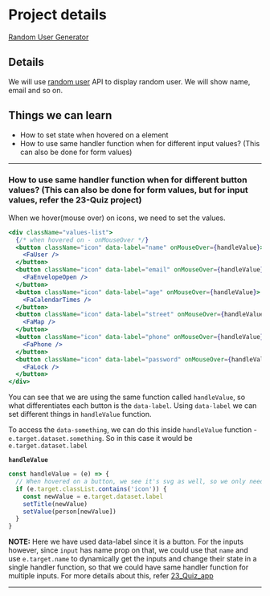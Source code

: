 # Project details

[Random User Generator](https://17-random-user.netlify.app/)

## Details

We will use [random user](https://randomuser.me/) API to display random user. We will show name, email and so on.

## Things we can learn

- How to set state when hovered on a element
- How to use same handler function when for different input values? (This can also be done for form values)

---

### How to use same handler function when for different button values? (This can also be done for form values, but for input values, refer the 23-Quiz project)

When we hover(mouse over) on icons, we need to set the values.

```jsx
<div className="values-list">
  {/* when hovered on - onMouseOver */}
  <button className="icon" data-label="name" onMouseOver={handleValue}>
    <FaUser />
  </button>
  <button className="icon" data-label="email" onMouseOver={handleValue}>
    <FaEnvelopeOpen />
  </button>
  <button className="icon" data-label="age" onMouseOver={handleValue}>
    <FaCalendarTimes />
  </button>
  <button className="icon" data-label="street" onMouseOver={handleValue}>
    <FaMap />
  </button>
  <button className="icon" data-label="phone" onMouseOver={handleValue}>
    <FaPhone />
  </button>
  <button className="icon" data-label="password" onMouseOver={handleValue}>
    <FaLock />
  </button>
</div>
```

You can see that we are using the same function called `handleValue`, so what differentiates each button is the `data-label`. Using `data-label` we can set different things in `handleValue` function.

To access the `data-something`, we can do this inside `handleValue` function - `e.target.dataset.something`. So in this case it would be `e.target.dataset.label`

**`handleValue`**

```js
const handleValue = (e) => {
  // When hovered on a button, we see it's svg as well, so we only need this function to take place when button (containing class icon) is hovered
  if (e.target.classList.contains('icon')) {
    const newValue = e.target.dataset.label
    setTitle(newValue)
    setValue(person[newValue])
  }
}
```

**NOTE:** Here we have used data-label since it is a button. For the inputs however, since `input` has name prop on that, we could use that `name` and use `e.target.name` to dynamically get the inputs and change their state in a single handler function, so that we could have same handler function for multiple inputs. For more details about this, refer [23_Quiz_app]()

---
